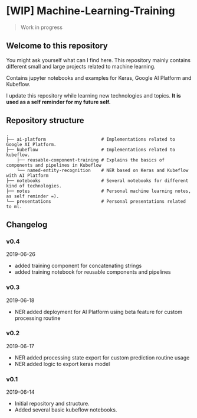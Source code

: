 # [WIP] Machine-Learning-Training

> Work in progress

## Welcome to this repository
You might ask yourself what can I find here. This repository mainly contains different small and large projects related to machine learning. 

Contains jupyter notebooks and examples for Keras, Google AI Platform and Kubeflow. 

I update this repository while learning new technologies and topics.  **It is used as a self reminder for my future self.**

## Repository structure
    .
    ├── ai-platform                     # Implementations related to Google AI Platform.
    ├── kubeflow                        # Implementations related to kubeflow.
        ├── reusable-component-training # Explains the basics of components and pipelines in Kubeflow
        └── named-entity-recognition    # NER based on Keras and Kubeflow with AI Platform
    ├── notebooks                       # Several notebooks for different kind of technologies.
    ├── notes                           # Personal machine learning notes, as self reminder =).
    └── presentations                   # Personal presentations related to ml.

## Changelog

### v0.4
2019-06-26

* added training component for concatenating strings
* added training notebook for reusable components and pipelines

### v0.3
2019-06-18

* NER added deployment for AI Platform using beta feature for custom processing routine

### v0.2
2019-06-17

* NER added processing state export for custom prediction routine usage
* NER added logic to export keras model

### v0.1
2019-06-14

* Initial repository and structure.
* Added several basic kubeflow notebooks.
